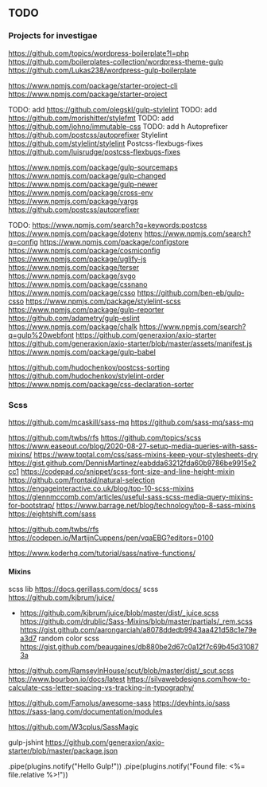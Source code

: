 ## TODO
### Projects for investigae

https://github.com/topics/wordpress-boilerplate?l=php
https://github.com/boilerplates-collection/wordpress-theme-gulp
https://github.com/Lukas238/wordpress-gulp-boilerplate

https://www.npmjs.com/package/starter-project-cli
https://www.npmjs.com/package/starter-project

TODO: add https://github.com/olegskl/gulp-stylelint
TODO: add https://github.com/morishitter/stylefmt
TODO: add https://github.com/johno/immutable-css
TODO: add h Autoprefixer https://github.com/postcss/autoprefixer
Stylelint https://github.com/stylelint/stylelint
Postcss-flexbugs-fixes https://github.com/luisrudge/postcss-flexbugs-fixes

https://www.npmjs.com/package/gulp-sourcemaps
https://www.npmjs.com/package/gulp-changed
https://www.npmjs.com/package/gulp-newer
https://www.npmjs.com/package/cross-env
https://www.npmjs.com/package/yargs
https://github.com/postcss/autoprefixer

TODO:
https://www.npmjs.com/search?q=keywords:postcss
https://www.npmjs.com/package/dotenv
https://www.npmjs.com/search?q=config
https://www.npmjs.com/package/configstore
https://www.npmjs.com/package/cosmiconfig
https://www.npmjs.com/package/uglify-js
https://www.npmjs.com/package/terser
https://www.npmjs.com/package/svgo
https://www.npmjs.com/package/cssnano
https://www.npmjs.com/package/csso
https://github.com/ben-eb/gulp-csso
https://www.npmjs.com/package/stylelint-scss
https://www.npmjs.com/package/gulp-reporter
https://github.com/adametry/gulp-eslint
https://www.npmjs.com/package/chalk
https://www.npmjs.com/search?q=gulp%20webfont
https://github.com/generaxion/axio-starter
https://github.com/generaxion/axio-starter/blob/master/assets/manifest.js
https://www.npmjs.com/package/gulp-babel

https://github.com/hudochenkov/postcss-sorting
https://github.com/hudochenkov/stylelint-order
https://www.npmjs.com/package/css-declaration-sorter

### Scss
https://github.com/mcaskill/sass-mq
https://github.com/sass-mq/sass-mq

https://github.com/twbs/rfs
https://github.com/topics/scss
https://www.easeout.co/blog/2020-08-27-setup-media-queries-with-sass-mixins/
https://www.toptal.com/css/sass-mixins-keep-your-stylesheets-dry
https://gist.github.com/DennisMartinez/eabdda63212fda60b9786be9915e2cc1
https://codepad.co/snippet/scss-font-size-and-line-height-mixin
https://github.com/frontaid/natural-selection
https://engageinteractive.co.uk/blog/top-10-scss-mixins
https://glennmccomb.com/articles/useful-sass-scss-media-query-mixins-for-bootstrap/
https://www.barrage.net/blog/technology/top-8-sass-mixins
https://eightshift.com/sass

https://github.com/twbs/rfs
https://codepen.io/MartijnCuppens/pen/vqaEBG?editors=0100

https://www.koderhq.com/tutorial/sass/native-functions/

#### Mixins
scss lib https://docs.gerillass.com/docs/
scss https://github.com/kjbrum/juice/
+ https://github.com/kjbrum/juice/blob/master/dist/_juice.scss
https://github.com/drublic/Sass-Mixins/blob/master/partials/_rem.scss
https://gist.github.com/aarongarciah/a8078ddedb9943aa421d58c1e79ea3d7
random color scss https://gist.github.com/beaugaines/db880be2d67c0a12f7c69b45d310873a

https://github.com/RamseyInHouse/scut/blob/master/dist/_scut.scss
https://www.bourbon.io/docs/latest
https://silvawebdesigns.com/how-to-calculate-css-letter-spacing-vs-tracking-in-typography/

https://github.com/Famolus/awesome-sass
https://devhints.io/sass
https://sass-lang.com/documentation/modules

https://github.com/W3cplus/SassMagic

gulp-jshint https://github.com/generaxion/axio-starter/blob/master/package.json

.pipe(plugins.notify("Hello Gulp!"))
.pipe(plugins.notify("Found file: <%= file.relative %>!"))
